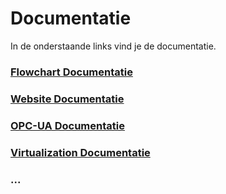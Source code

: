 # Documentatie

In de onderstaande links vind je de documentatie.

### [Flowchart Documentatie](flowchart.md)
### [Website Documentatie](Website.md)
### [OPC-UA Documentatie](OPCUA.md)
### [Virtualization Documentatie](Virtualization.md)
### ...
